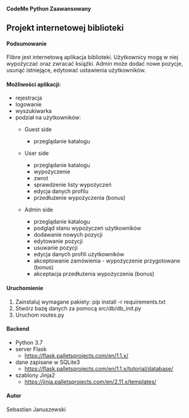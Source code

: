 ﻿#### CodeMe Python Zaawansowany
## Projekt internetowej biblioteki

#### Podsumowanie
Flibre jest internetową aplikacja biblioteki. Użytkownicy mogą w niej wypożyczać oraz zwracać książki. Admin może dodać nowe pozycje, usunąć istniejące, edytować ustawienia użytkowników.

#### Możliwości aplikacji:
- rejestracja
- logowanie
- wyszukiwarka
- podział na użytkowników:
  - Guest side
    - przeglądanie katalogu

  - User side
    - przeglądanie katalogu
    - wypożyczenie
    - zwrot
    - sprawdzenie listy wypożyczeń
    - edycja danych profilu
    - przedłużenie wypożyczenia (bonus)

  - Admin side
    - przeglądanie katalogu
    - podgląd stanu wypożyczeń użytkowników
    - dodawanie nowych pozycji
    - edytowanie pozycji
    - usuwanie pozycji
    - edycja danych profili użytkowników
    - akceptowanie zamówienia - wypożyczenie przygotowane (bonus)
    - akceptacja przedłużenia wypożyczenia (bonus)

#### Uruchomienie
1. Zainstaluj wymagane pakiety: pip install -r requirements.txt
2. Stwórz bazę danych za pomocą src/db/db_init.py
3. Uruchom routes.py

#### Backend
- Python 3.7
- server Flask
  - https://flask.palletsprojects.com/en/1.1.x/
- dane zapisane w SQLite3
  - https://flask.palletsprojects.com/en/1.1.x/tutorial/database/
- szablony Jinja2
  - https://jinja.palletsprojects.com/en/2.11.x/templates/

#### Autor
Sebastian Januszewski

